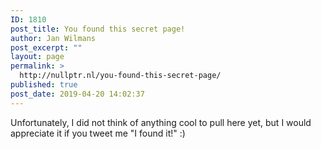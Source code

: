 ```yaml
---
ID: 1810
post_title: You found this secret page!
author: Jan Wilmans
post_excerpt: ""
layout: page
permalink: >
  http://nullptr.nl/you-found-this-secret-page/
published: true
post_date: 2019-04-20 14:02:37
---
```

Unfortunately, I did not think of anything cool to pull here yet, but I would appreciate it if you tweet me "I found it!" :)